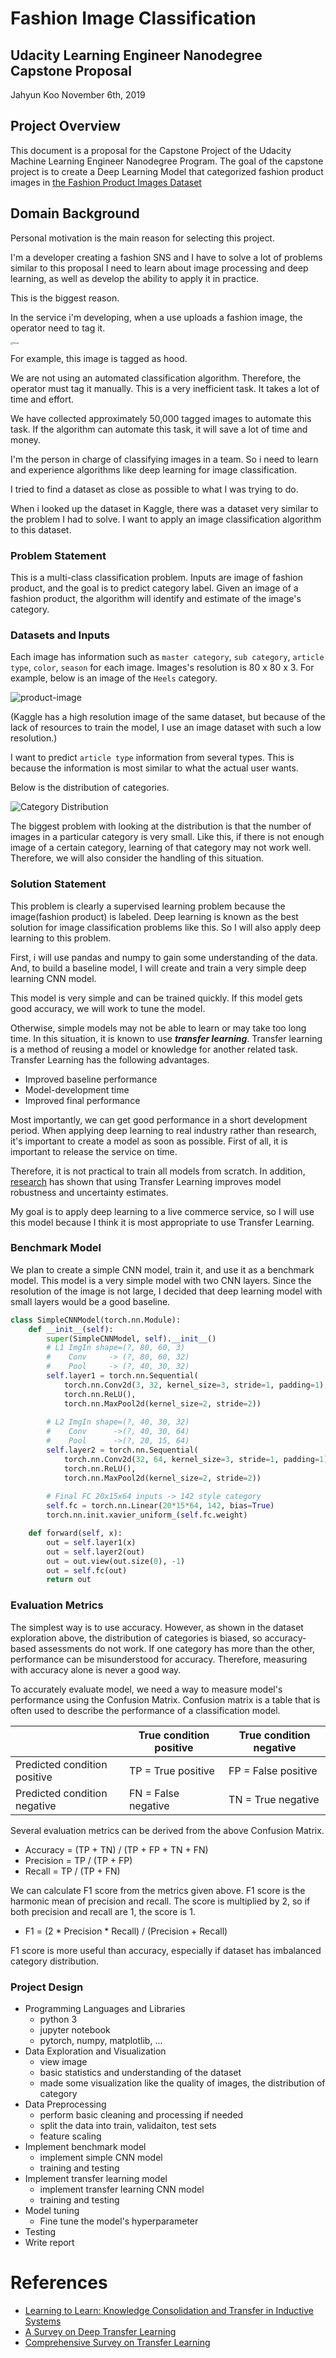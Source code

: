# Fashion Image Classification

## Udacity Learning Engineer Nanodegree Capstone Proposal

Jahyun Koo
November 6th, 2019

## Project Overview

This document is a proposal for the Capstone Project of the Udacity Machine Learning Engineer Nanodegree Program.
The goal of the capstone project is to create a Deep Learning Model that categorized fashion product images in [the Fashion Product Images Dataset](https://www.kaggle.com/paramaggarwal/fashion-product-images-small)

## Domain Background

Personal motivation is the main reason for selecting this project.

I'm a developer creating a fashion SNS and I have to solve a lot of problems similar to this proposal
I need to learn about image processing and deep learning, as well as develop the ability to apply it in practice. 

This is the biggest reason.

In the service i'm developing, when a use uploads a fashion image, the operator need to tag it. 

<img src="images/hood.jpeg" alt="Hood" style="zoom:25%;" />

For example, this image is tagged as hood.

We are not using an automated classification algorithm. Therefore, the operator must tag it manually.
This is a very inefficient task. It takes a lot of time and effort.

We have collected approximately 50,000 tagged images to automate this task.
If the algorithm can  automate this task, it will save a lot of time and money.

I'm the person in charge of classifying images in a team.
So i need to learn and experience algorithms like deep learning for image classification.

I tried to find a dataset as close as possible to what I was trying to do.

When i looked up the dataset in Kaggle, there was a dataset very similar to the problem I had to solve.
I want to apply an image classification algorithm to this dataset.

### Problem Statement

This is a multi-class classification problem. Inputs are image of fashion product, and the goal is to predict category label.
Given an image of a fashion product, the algorithm will identify and estimate of the image's category.

### Datasets and Inputs

Each image has information such as `master category`, `sub category`, `article type`, `color`, `season` for each image.
Images's resolution is 80 x 80 x 3. For example, below is an image of the `Heels` category.

![product-image](images/fashiion_product_image.png)

(Kaggle has a high resolution image of the same dataset, but because of the lack of resources to train the model, I use an image dataset with such a low resolution.)

I want to predict `article type` information from several types. This is because the information is most similar to what the actual user wants.

Below is the distribution of categories.

![Category Distribution](images/category_distribution.png)

The biggest problem with looking at the distribution is that the number of images in a particular category is very small. Like this, if there is not enough image of a certain category, learning of that category may not work well. Therefore, we will also consider the handling of this situation.

### Solution Statement

This problem is clearly a supervised learning problem because the image(fashion product) is labeled.
Deep learning is known as the best solution for image classification problems like this. So I will also apply deep learning to this problem.

First, i will use pandas and numpy to gain some understanding of the data.
And, to build a baseline model, I will create and train a very simple deep learning CNN model.

This model is very simple and can be trained quickly.
If this model gets good accuracy, we will work to tune the model.

Otherwise, simple models may not be able to learn or may take too long time.
In this situation, it is known to use ***transfer learning***. Transfer learning is a method of reusing a model or knowledge for another related task. Transfer Learning has the following advantages.

- Improved baseline performance
- Model-development time
- Improved final performance

Most importantly, we can get good performance in a short development period. When applying deep learning to real industry rather than research, it's important to create a model as soon as possible. First of all, it is important to release the service on time.

Therefore, it is not practical to train all models from scratch. In addition, [research](https://arxiv.org/abs/1901.09960) has shown that using Transfer Learning improves model robustness and uncertainty estimates.

My goal is to apply deep learning to a live commerce service, so I will use this model because I think it is most appropriate to use Transfer Learning.

### Benchmark Model

We plan to create a simple CNN model, train it, and use it as a benchmark model. This model is a very simple model with two CNN layers. Since the resolution of the image is not large, I decided that deep learning model with small layers would be a good baseline.

```python
class SimpleCNNModel(torch.nn.Module):
    def __init__(self):
        super(SimpleCNNModel, self).__init__()
        # L1 ImgIn shape=(?, 80, 60, 3)
        #    Conv     -> (?, 80, 60, 32)
        #    Pool     -> (?, 40, 30, 32)
        self.layer1 = torch.nn.Sequential(
            torch.nn.Conv2d(3, 32, kernel_size=3, stride=1, padding=1),
            torch.nn.ReLU(),
            torch.nn.MaxPool2d(kernel_size=2, stride=2))
        
        # L2 ImgIn shape=(?, 40, 30, 32)
        #    Conv      ->(?, 40, 30, 64)
        #    Pool      ->(?, 20, 15, 64)
        self.layer2 = torch.nn.Sequential(
            torch.nn.Conv2d(32, 64, kernel_size=3, stride=1, padding=1),
            torch.nn.ReLU(),
            torch.nn.MaxPool2d(kernel_size=2, stride=2))
        
        # Final FC 20x15x64 inputs -> 142 style category
        self.fc = torch.nn.Linear(20*15*64, 142, bias=True)
        torch.nn.init.xavier_uniform_(self.fc.weight)

    def forward(self, x):
        out = self.layer1(x)
        out = self.layer2(out)
        out = out.view(out.size(0), -1)
        out = self.fc(out)
        return out
```



### Evaluation Metrics 

The simplest way is to use accuracy. However, as shown in the dataset exploration above, the distribution of categories is biased, so accuracy-based assessments do not work. If one category has more than the other, performance can be misunderstood for accuracy. Therefore, measuring with accuracy alone is never a good way.

To accurately evaluate model, we need a way to measure model's performance using the Confusion Matrix. Confusion matrix is a table that is often used to describe the performance of a classification model.

|                              | True condition positive | True condition negative |
| ---------------------------- | ----------------------- | ----------------------- |
| Predicted condition positive | TP = True positive      | FP = False positive     |
| Predicted condition negative | FN = False negative     | TN = True negative      |

Several evaluation metrics can be derived from the above Confusion Matrix.

- Accuracy  = (TP + TN) / (TP + FP + TN + FN)
- Precision = TP / (TP + FP)
- Recall = TP / (TP + FN)

We can calculate F1 score from the metrics given above. F1 score is the harmonic mean of precision and recall. The score is multiplied by 2, so if both precision and recall are 1, the score is 1.

- F1 = (2 * Precision * Recall) / (Precision + Recall)

F1 score is more useful than accuracy, especially if dataset has imbalanced category distribution.


### Project Design

- Programming Languages and Libraries
    - python 3
    - jupyter notebook
    - pytorch, numpy, matplotlib, ...
- Data Exploration and Visualization
    - view image
    - basic statistics and understanding of the dataset
    - made some visualization like the quality of images, the distribution of category
- Data Preprocessing
    - perform basic cleaning and processing if needed
    - split the data into train, validaiton, test sets
    - feature scaling
- Implement benchmark model
    - implement simple CNN model
    - training and testing
- Implement transfer learning model
    - implement transfer learning CNN model
    - training and testing
- Model tuning
    - Fine tune the model's hyperparameter
- Testing
- Write report

# References

- [Learning to Learn: Knowledge Consolidation and Transfer in Inductive Systems]()
- [A Survey on Deep Transfer Learning](https://arxiv.org/pdf/1808.01974.pdf)
- [Comprehensive Survey on Transfer Learning](https://arxiv.org/pdf/1911.02685.pdf)
